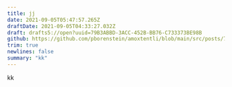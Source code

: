 ```yaml
---
title: jj
date: 2021-09-05T05:47:57.265Z
draftDate: 2021-09-05T04:33:27.032Z
draft: drafts5://open?uuid=79B3ABBD-3ACC-452B-BB76-C733373BE98B
github: https://github.com/pborenstein/amoxtentli/blob/main/src/posts/79b3abbd-3acc-452b-bb76-c733373be98b.md
trim: true
newlines: false
summary: "kk"
---
```


kk

